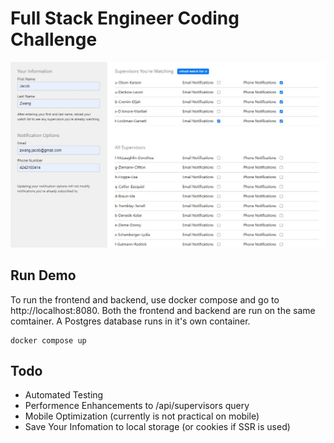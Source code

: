 # Full Stack Engineer Coding Challenge

![](./full-stack-engineering-challenge-demo.jpg)

## Run Demo

To run the frontend and backend, use docker compose and go to http://localhost:8080. Both the frontend and backend are run on the same comtainer. A Postgres database runs in it's own container.

```
docker compose up
```

## Todo

- Automated Testing
- Performence Enhancements to /api/supervisors query
- Mobile Optimization (currently is not practical on mobile)
- Save Your Infomation to local storage (or cookies if SSR is used)
